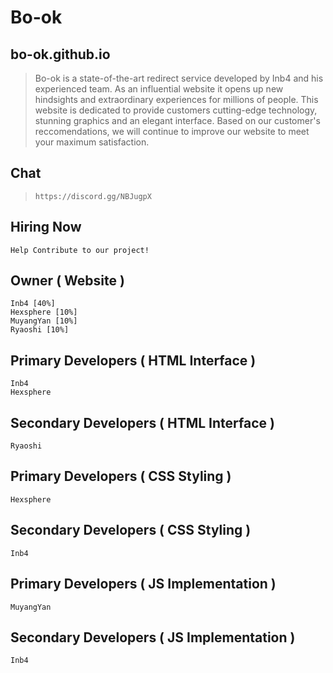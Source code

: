 # Bo-ok 
## bo-ok.github.io

> Bo-ok is a state-of-the-art redirect service developed by Inb4 and his experienced team. As an influential website it opens up new hindsights and extraordinary experiences for millions of people. This website is dedicated to provide customers cutting-edge technology, stunning graphics and an elegant interface. Based on our customer's reccomendations, we will continue to improve our website to meet your maximum satisfaction.

## Chat
>`
https://discord.gg/NBJugpX
`
## Hiring Now
```
Help Contribute to our project!
```
## Owner ( Website )
```
Inb4 [40%]
Hexsphere [10%]
MuyangYan [10%]
Ryaoshi [10%]
```
## Primary Developers ( HTML Interface )
```
Inb4
Hexsphere
```
## Secondary Developers ( HTML Interface )
```
Ryaoshi
```
## Primary Developers ( CSS Styling )
```
Hexsphere
```
## Secondary Developers ( CSS Styling )
```
Inb4
```

## Primary Developers ( JS Implementation )
```
MuyangYan
```
## Secondary Developers ( JS Implementation )
```
Inb4
```

